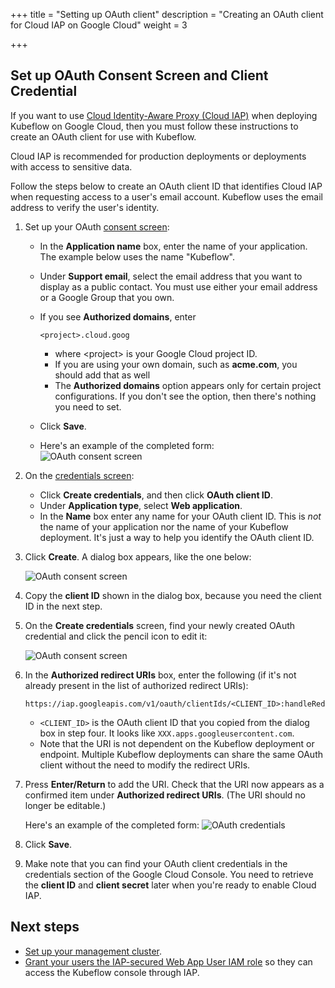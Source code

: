 +++
title = "Setting up OAuth client"
description = "Creating an OAuth client for Cloud IAP on Google Cloud"
weight = 3
                    
+++

## Set up OAuth Consent Screen and Client Credential

If you want to use 
[Cloud Identity-Aware Proxy (Cloud IAP)](https://cloud.google.com/iap/docs/) 
when deploying Kubeflow on Google Cloud,
then you must follow these instructions to create an OAuth client for use
with Kubeflow.

Cloud IAP is recommended for production deployments or deployments with access 
to sensitive data.

Follow the steps below to create an OAuth client ID that identifies Cloud IAP 
when requesting access to a user's email account. Kubeflow uses the email 
address to verify the user's identity.

1. Set up your OAuth [consent screen](https://console.cloud.google.com/apis/credentials/consent):
   * In the **Application name** box, enter the name of your application.
     The example below uses the name "Kubeflow".
   * Under **Support email**, select the email address that you want to display 
     as a public contact. You must use either your email address or a Google 
     Group that you own.
   * If you see **Authorized domains**, enter

        ```
        <project>.cloud.goog
        ```
        * where \<project\> is your Google Cloud project ID.
        * If you are using your own domain, such as **acme.com**, you should add 
          that as well
        * The **Authorized domains** option appears only for certain project 
          configurations. If you don't see the option, then there's nothing you 
          need to set.        
   * Click **Save**.
   * Here's an example of the completed form:   
    <img src="../../images/gke/consent-screen.png" 
      alt="OAuth consent screen"
      class="mt-3 mb-3 p-3 border border-info rounded">

1. On the [credentials screen](https://console.cloud.google.com/apis/credentials):
   * Click **Create credentials**, and then click **OAuth client ID**.
   * Under **Application type**, select **Web application**.
   * In the **Name** box enter any name for your OAuth client ID. This is *not*
     the name of your application nor the name of your Kubeflow deployment. It's
     just a way to help you identify the OAuth client ID.

1. Click **Create**. A dialog box appears, like the one below:

     <img src="../../images/gke/new-oauth.png" 
      alt="OAuth consent screen"
      class="mt-3 mb-3 p-3 border border-info rounded">

1. Copy the **client ID** shown in the dialog box, because you need the client
  ID in the next step.

1. On the **Create credentials** screen, find your newly created OAuth 
  credential and click the pencil icon to edit it:
   
    <img src="../../images/gke/oauth-edit.png" 
     alt="OAuth consent screen"
     class="mt-3 mb-3 p-3 border border-info rounded">

1. In the **Authorized redirect URIs** box, enter the following (if it's not 
  already present in the list of authorized redirect URIs):

    ```
    https://iap.googleapis.com/v1/oauth/clientIds/<CLIENT_ID>:handleRedirect
    ```
    * `<CLIENT_ID>` is the OAuth client ID that you copied from the dialog box in
      step four. It looks like `XXX.apps.googleusercontent.com`.
    * Note that the URI is not dependent on the Kubeflow deployment or endpoint. 
      Multiple Kubeflow deployments can share the same OAuth client without the 
      need to modify the redirect URIs.
    

1. Press **Enter/Return** to add the URI. Check that the URI now appears as
  a confirmed item under **Authorized redirect URIs**. (The URI should no longer be
  editable.)

    Here's an example of the completed form:
    <img src="../../images/gke/oauth-credential.png" 
      alt="OAuth credentials"
      class="mt-3 mb-3 p-3 border border-info rounded">

1. Click **Save**.

1. Make note that you can find your OAuth client credentials in the credentials
  section of the Google Cloud Console. You need to retrieve the **client ID** and 
  **client secret** later when you're ready to enable Cloud IAP.
  
## Next steps
* [Set up your management cluster](./docs/deploy/management-setup/).
* [Grant your users the IAP-secured Web App User IAM role](https://cloud.google.com/iam/docs/granting-changing-revoking-access#granting-console) so they can access the Kubeflow console through IAP.
